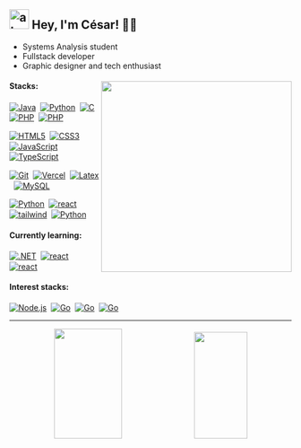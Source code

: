 ## <img width="35" alt="about" src="https://raw.github.com/elizarov/elizarov/master/about.png">  Hey, I'm César! 👋🏻
- Systems Analysis student
- Fullstack developer
- Graphic designer and tech enthusiast
<div>
<img align="right" width="340" src="https://i.pinimg.com/originals/e8/f4/53/e8f453469a3ec97ecd354df465d73913.gif"/>
<h4>Stacks:</h4>
<div>
<p>
  <a href="https://www.java.com/en/" target="_blank">
    <img align="center" src="https://img.shields.io/badge/-Java-05122A?style=flat&logo=oracle&logoColor=fefefa" alt="Java"/></a>&nbsp;
  <a href="https://www.python.org/" target="_blank">
    <img align="center" src="https://img.shields.io/badge/-Python-05122A?style=flat&logo=python&logoColor=fefefa" alt="Python"/></a>&nbsp;
  <a href="https://learn.microsoft.com/en-us/cpp/c-language/?view=msvc-170" target="_blank">
    <img align="center" src="https://img.shields.io/badge/-C-05122A?style=flat&logo=c%2B%2B&logoColor=fefefa" alt="C"/></a>&nbsp;
  <a href="https://learn.microsoft.com/pt-br/dotnet/csharp/" target="_blank">
    <img align="center" src="https://img.shields.io/badge/C%23-05122A?style=flat&logo=c-sharp&logoColor=fefefa" alt="PHP"/></a>&nbsp;
  <a href="https://www.php.net/" target="_blank">
    <img align="center" src="https://img.shields.io/badge/-PHP-05122A?style=flat&logo=php&logoColor=fefefa" alt="PHP"/></a>&nbsp;
</p><p>
  <a href="https://developer.mozilla.org/en-US/docs/Glossary/HTML5" target="_blank">
    <img align="center" src="https://img.shields.io/badge/-Html5-05122A?style=flat&logo=html5&logoColor=fefefa" alt="HTML5"/></a>&nbsp;
  <a href="https://www.css3.com/" target="_blank">
    <img align="center" src="https://img.shields.io/badge/-Css3-05122A?style=flat&logo=css3&logoColor=fefefa" alt="CSS3"/></a>&nbsp;
  <a href="https://developer.mozilla.org/en-US/docs/Web/JavaScript" target="_blank">
    <img align="center" src="https://img.shields.io/badge/-JavaScript-05122A?style=flat&logo=javascript&logoColor=fefefa" alt="JavaScript"/></a>&nbsp;
  <a href="https://www.typescriptlang.org/" target="_blank">
    <img align="center" src="https://img.shields.io/badge/TypeScript-05122A?style=flat&logo=typescript&logoColor=fefefa" alt="TypeScript"/></a>&nbsp;
</p><p>
  <a href="https://git-scm.com/" target="_blank">
    <img align="center" src="https://img.shields.io/badge/-Git-05122A?style=flat&logo=git&logoColor=fefefa" alt="Git"/></a>&nbsp;
  <a href="https://vercel.com/" target="_blank">
    <img align="center" src="https://img.shields.io/badge/-Vercel-05122A?style=flat&logo=vercel&logoColor=fefefa" alt="Vercel"/></a>&nbsp;
  <a href="https://www.latex-project.org/about/" target="_blank">
    <img align="center" src="https://img.shields.io/badge/-LaTeX-05122A?style=flat&logo=latex&logoColor=fefefa" alt="Latex"/></a>&nbsp;
  <a href="https://www.mysql.com/" target="_blank">
    <img align="center" src="https://img.shields.io/badge/-MySQL-05122A?style=flat&logo=rxdb&logoColor=fefefa" alt="MySQL"/></a>&nbsp;
  </p><p>
  <a href="https://spring.io/projects/spring-boot/" target="_blank">
    <img align="center" src="https://img.shields.io/badge/-Spring Boot-05122A?style=flat&logo=spring&logoColor=fefefa" alt="Python"/></a>&nbsp;
  <a href="https://react.dev/" target="_blank">
    <img align="center" src="https://img.shields.io/badge/-React-05122A?style=flat&logo=react&logoColor=fefefa" alt="react"/></a>&nbsp;
  <a href="https://tailwindcss.com/" target="_blank">
    <img align="center" src="https://img.shields.io/badge/-Tailwind-05122A?style=flat&logo=tailwindcss&logoColor=fefefa" alt="tailwind"/></a>&nbsp;
  <a href="https://getbootstrap.com/" target="_blank">
    <img align="center" src="https://img.shields.io/badge/-Bootstrap-05122A?style=flat&logo=bootstrap&logoColor=fefefa" alt="Python"/></a>&nbsp;
</p><p>
</p>
</div>
<h4>Currently learning:</h4>
<div>
<p>
  <a href="https://dotnet.microsoft.com/pt-br/" target="_blank">
    <img align="center" src="https://img.shields.io/badge/-.NET Core-05122A?style=flat&logo=.net&logoColor=fefefa" alt=".NET"/></a>&nbsp;
  <a href="https://angular.io/" target="_blank">
    <img align="center" src="https://img.shields.io/badge/-Angular-05122A?style=flat&logo=angular&logoColor=fefefa" alt="react"/></a>&nbsp;
  <a href="https://learn.microsoft.com/en-us/sql/sql-server/?view=sql-server-ver16" target="_blank">
    <img align="center" src="https://img.shields.io/badge/-SQL Server-05122A?style=flat&logo=microsoft-sql-server&logoColor=fefefa" alt="react"/></a>&nbsp;
</p>
</div>
<h4>Interest stacks:</h4>
<div>
<p>
  <a href="https://nodejs.org/en" target="_blank">
    <img align="center" src="https://img.shields.io/badge/-Node.js-05122A?style=flat&logo=node.js&logoColor=fefefa" alt="Node.js"/></a>&nbsp;
  <a href="https://go.dev/" target="_blank">
    <img align="center" src="https://img.shields.io/badge/-Golang-05122A?style=flat&logo=go&logoColor=fefefa" alt="Go"/></a>&nbsp;
  <a href="https://kotlinlang.org/" target="_blank">
    <img align="center" src="https://img.shields.io/badge/-Kotlin-05122A?style=flat&logo=kotlin&logoColor=fefefa" alt="Go"/></a>&nbsp;
  <a href="https://www.postgresql.org/" target="_blank">
    <img align="center" src="https://img.shields.io/badge/-PostgreSQL-05122A?style=flat&logo=postgresql&logoColor=fefefa" alt="Go"/></a>&nbsp;
</p>
</div>
</div>
<hr>
<div align="center">
    <img width="49%" height="196px" src="https://github-readme-stats-cesarbrancalhao.vercel.app/api?username=cesarbrancalhao&show_icons=true&count_private=true&hide_border=true&icon_color=aa6600&theme=transparent&rank_icon=percentile&title_color=aa6600" alt="" />
    <img width="43.3%"height="190px" src="https://github-readme-stats-cesarbrancalhao.vercel.app/api/top-langs/?username=cesarbrancalhao&layout=compact&hide_border=true&theme=transparent&title_color=aa6600" alt="" />
</div>
